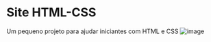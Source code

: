# Site HTML-CSS
Um pequeno projeto para ajudar  iniciantes com HTML e CSS
![image](https://user-images.githubusercontent.com/61029128/169387532-2a8ebf80-d00b-41dc-8ea4-ba95896fdbb4.png)
